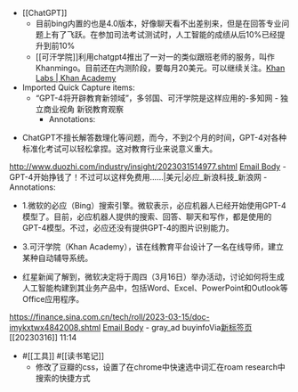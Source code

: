 - [[ChatGPT]]
    - 目前bing内置的也是4.0版本，好像聊天看不出差别来，但是在回答专业问题上有了飞跃。在参加司法考试测试时，人工智能的成绩从后10%已经提升到前10%
    - [[可汗学院]]利用chatgpt4推出了一对一的类似跟班老师的服务，叫作Khanmingo。目前还在内测阶段，要每月20美元。可以继续关注。[Khan Labs | Khan Academy](https://www.khanacademy.org/khan-labs#khanmigo)
- Imported Quick Capture items:
    - “GPT-4将开辟教育新领域”，多邻国、可汗学院是这样应用的-多知网 - 独立商业视角 新锐教育观察
        - Annotations:

* ChatGPT不擅长解答数理化等问题，而今，不到2个月的时间，GPT-4对各种标准化考试可以轻松拿捏。这对教育行业来说意义重大。



http://www.duozhi.com/industry/insight/2023031514977.shtml [Email Body](https://files.todoist.com/KpcyBn1RLNekdrSPBfvB6MWQ4aepe1CRbmQ7uOPXu6FXwDrH6l8EgiaQtjiqsATx/by/21878347/as/file.html)
    - GPT-4开始挣钱了！不过可以这样免费用……|美元|必应_新浪科技_新浪网
        - Annotations:

* 1.微软的必应（Bing）搜索引擎。微软表示，必应机器人已经开始使用GPT-4模型了。目前，必应机器人提供的搜索、回答、聊天和写作，都是使用的GPT-4模型。不过，必应还没有提供GPT-4的图片识别能力。

* 3.可汗学院（Khan Academy），该在线教育平台设计了一名在线导师，建立某种自动辅导系统。

* 红星新闻了解到，微软决定将于周四（3月16日）举办活动，讨论如何将生成人工智能构建到其业务产品中，包括Word、Excel、PowerPoint和Outlook等Office应用程序。



https://finance.sina.com.cn/tech/roll/2023-03-15/doc-imykxtwx4842008.shtml [Email Body](https://files.todoist.com/GqoR9V7vuZ_9DJcS2v5CI69-zTSpfeETu0RfZAGgJb_TrplIDEcsUvHVRUUKlsOQ/by/21878347/as/file.html)
        - gray_ad buyinfoVia[新标签页](chrome://new-tab-page/) [[20230316]] 11:14
- #[[工具]] #[[读书笔记]]
    - 修改了豆瓣的css，设置了在chrome中快速选中词汇在roam research中搜索的快捷方式
